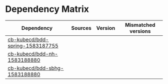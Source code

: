 # Dependency Matrix

Dependency | Sources | Version | Mismatched versions
---------- | ------- | ------- | -------------------
[cb-kubecd/bdd-spring-1583187755](https://github.com/cb-kubecd/bdd-spring-1583187755.git) |  | []() | 
[cb-kubecd/bdd-nh-1583188880](https://github.com/cb-kubecd/bdd-nh-1583188880.git) |  | []() | 
[cb-kubecd/bdd-sbhg-1583188880](https://github.com/cb-kubecd/bdd-sbhg-1583188880.git) |  | []() | 
